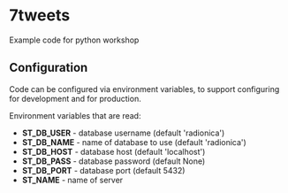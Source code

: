 # 7tweets
Example code for python workshop

## Configuration
Code can be configured via environment variables, to support configuring 
for development and for production.

Environment variables that are read:

- **ST_DB_USER** - database username (default 'radionica')
- **ST_DB_NAME** - name of database to use (default 'radionica')
- **ST_DB_HOST** - database host (default 'localhost')
- **ST_DB_PASS** - database password (default None)
- **ST_DB_PORT** - database port (default 5432)
- **ST_NAME** - name of server
